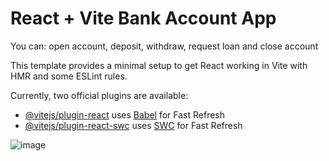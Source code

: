 # React + Vite Bank Account App
You can: open account, deposit, withdraw, request loan and close account 

This template provides a minimal setup to get React working in Vite with HMR and some ESLint rules.

Currently, two official plugins are available:

- [@vitejs/plugin-react](https://github.com/vitejs/vite-plugin-react/blob/main/packages/plugin-react/README.md) uses [Babel](https://babeljs.io/) for Fast Refresh
- [@vitejs/plugin-react-swc](https://github.com/vitejs/vite-plugin-react-swc) uses [SWC](https://swc.rs/) for Fast Refresh

  
![image](https://github.com/IndriesAndrei/react-bank-account-app/assets/24415865/506274dc-befd-4fbd-bbf4-241af8ee7e29)
